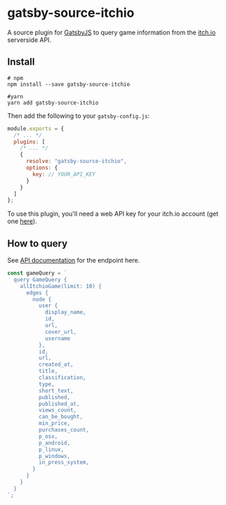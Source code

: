 # gatsby-source-itchio

A source plugin for [GatsbyJS](https://www.gatsbyjs.org/) to query game information from the [itch.io](https://itch.io/) serverside API.

## Install

```
# npm
npm install --save gatsby-source-itchio

#yarn
yarn add gatsby-source-itchio
```

Then add the following to your `gatsby-config.js`:

```javascript
module.exports = {
  /* ... */
  plugins: [
    /* ... */
    {
      resolve: "gatsby-source-itchio",
      options: {
        key: // YOUR_API_KEY
      }
    }
  ]
};
```

To use this plugin, you'll need a web API key for your itch.io account (get one [here](https://itch.io/user/settings/api-keys)).

## How to query

See [API documentation](https://itch.io/docs/api/serverside#reference/profilegames-httpsitchioapi1keymy-games) for the endpoint here.

```javascript
const gameQuery = `
  query GameQuery {
    allItchioGame(limit: 10) {
      edges {
        node {
          user {
            display_name,
            id,
            url,
            cover_url,
            username
          },
          id,
          url,
          created_at,
          title,
          classification,
          type,
          short_text,
          published,
          published_at,
          views_count,
          can_be_bought,
          min_price,
          purchases_count,
          p_osx,
          p_android,
          p_linux,
          p_windows,
          in_press_system,
        }
      }
    }
  }
`;
```
